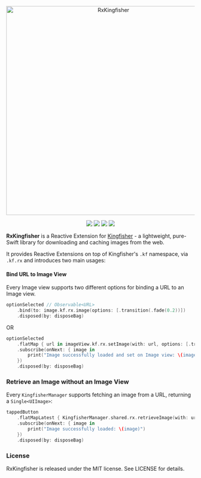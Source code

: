 <p align="center">
<img src="https://raw.githubusercontent.com/RxSwiftCommunity/RxKingfisher/master/Images/logo.png" alt="RxKingfisher" title="RxKingfisher" width="557"/>
</p>

<p align="center">
<!-- CIRCLE CI -->
<a href="https://github.com/Carthage/Carthage/"><img src="https://img.shields.io/badge/Carthage-compatible-4BC51D.svg?style=flat"></a>
<a href="http://github.com/RxSwiftCommunity/RxKingfisher"><img src="https://img.shields.io/cocoapods/v/RxKingfisher.svg?style=flat"></a>
<a href="https://raw.githubusercontent.com/RxSwiftCommunity/RxKingfisher/master/LICENSE"><img src="https://img.shields.io/cocoapods/l/RxKingfisher.svg?style=flat"></a>
<a href="http://github.com/RxSwiftCommunity/RxKingfisher"><img src="https://img.shields.io/cocoapods/p/RxKingfisher.svg?style=flat"></a>
</p>

**RxKingfisher** is a Reactive Extension for <a href="https://github.com/onevcat/Kingfisher" target="_blank">Kingfisher</a> - a lightweight, pure-Swift library for downloading and caching images from the web. 

It provides Reactive Extensions on top of Kingfisher's `.kf` namespace, via `.kf.rx` and introduces two main usages:

#### Bind URL to Image View

Every Image view supports two different options for binding a URL to an Image view.

```swift
optionSelected // Observable<URL>
    .bind(to: image.kf.rx.image(options: [.transition(.fade(0.2))])
    .disposed(by: disposeBag)
```

OR

```swift
optionSelected
    .flatMap { url in imageView.kf.rx.setImage(with: url, options: [.transition(.fade(0.2))]) }
    .subscribe(onNext: { image in
        print("Image successfully loaded and set on Image view: \(image)")
    })
    .disposed(by: disposeBag)
```

### Retrieve an Image without an Image View

Every `KingfisherManager` supports fetching an image from a URL, returning a `Single<UIImage>`:

```swift
tappedButton
    .flatMapLatest { KingfisherManager.shared.rx.retrieveImage(with: urlToImage) }
    .subscribe(onNext: { image in
        print("Image successfully loaded: \(image)")
    })
    .disposed(by: disposeBag)
```

### License

RxKingfisher is released under the MIT license. See LICENSE for details.

